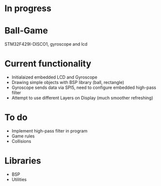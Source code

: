 # In progress

# Ball-Game
STM32F429I-DISCO1, gyroscope and lcd

# Current functionality
- Initialaized embedded LCD and Gyroscope
- Drawing simple objects with BSP library (ball, rectangle)
- Gyroscope sends data via SPI5, need to configure embedded high-pass filter
- Attempt to use different Layers on Display (much smoother refreshing)

# To do
- Implement high-pass filter in program
- Game rules
- Collisions

# Libraries
- BSP
- Utilities
